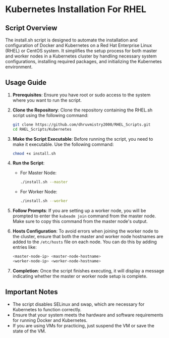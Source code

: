 # Kubernetes Installation For RHEL
## Script Overview
The install.sh script is designed to automate the installation and configuration of Docker and Kubernetes on a Red Hat Enterprise Linux (RHEL) or CentOS system. It simplifies the setup process for both master and worker nodes in a Kubernetes cluster by handling necessary system configurations, installing required packages, and initializing the Kubernetes environment.

## Usage Guide

1. **Prerequisites**: Ensure you have root or sudo access to the system where you want to run the script.

2. **Clone the Repository**: Clone the repository containing the RHEL.sh script using the following command:
   ```bash
   git clone https://github.com/dhruvmistry2000/RHEL_Scripts.git
   cd RHEL_Scripts/Kubernetes
   ```

3. **Make the Script Executable**: Before running the script, you need to make it executable. Use the following command:
   ```bash
   chmod +x install.sh
   ```

4. **Run the Script**:
   - For Master Node:
     ```bash
     ./install.sh --master
     ```
   - For Worker Node:
     ```bash
     ./install.sh --worker
     ```

5. **Follow Prompts**: If you are setting up a worker node, you will be prompted to enter the `kubeadm join` command from the master node. Make sure to copy this command from the master node's output.

6. **Hosts Configuration**: To avoid errors when joining the worker node to the cluster, ensure that both the master and worker node hostnames are added to the `/etc/hosts` file on each node. You can do this by adding entries like:
   ```bash
   <master-node-ip> <master-node-hostname>
   <worker-node-ip> <worker-node-hostname>
   ```

7. **Completion**: Once the script finishes executing, it will display a message indicating whether the master or worker node setup is complete.

## Important Notes
- The script disables SELinux and swap, which are necessary for Kubernetes to function correctly.
- Ensure that your system meets the hardware and software requirements for running Docker and Kubernetes.
- If you are using VMs for practicing, just suspend the VM or save the state of the VM.